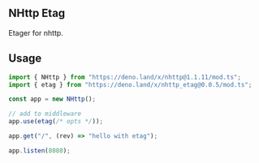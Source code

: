 ## NHttp Etag

Etager for nhttp.

## Usage

```ts
import { NHttp } from "https://deno.land/x/nhttp@1.1.11/mod.ts";
import { etag } from "https://deno.land/x/nhttp_etag@0.0.5/mod.ts";

const app = new NHttp();

// add to middleware
app.use(etag(/* opts */));

app.get("/", (rev) => "hello with etag");

app.listen(8080);
```
